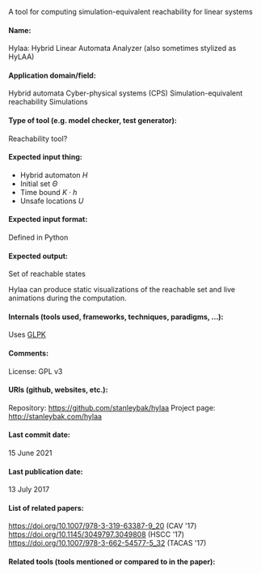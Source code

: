 A tool for computing simulation-equivalent reachability for linear systems

#### Name:
Hylaa: Hybrid Linear Automata Analyzer
(also sometimes stylized as HyLAA)

#### Application domain/field:
Hybrid automata
Cyber-physical systems (CPS)
Simulation-equivalent reachability
Simulations

#### Type of tool (e.g. model checker, test generator):
Reachability tool?

#### Expected input thing:
- Hybrid automaton $H$
- Initial set $\Theta$
- Time bound $K \cdot h$
- Unsafe locations $U$

#### Expected input format:
Defined in Python

#### Expected output:
Set of reachable states

Hylaa can produce static visualizations of the reachable set and live animations during the computation.

#### Internals (tools used, frameworks, techniques, paradigms, ...):
Uses [GLPK](Libraries/GLPK.md)

#### Comments:
License: GPL v3

#### URIs (github, websites, etc.):
Repository: https://github.com/stanleybak/hylaa
Project page: http://stanleybak.com/hylaa

#### Last commit date:
15 June 2021

#### Last publication date:
13 July 2017

#### List of related papers:
https://doi.org/10.1007/978-3-319-63387-9_20 (CAV '17)
https://doi.org/10.1145/3049797.3049808 (HSCC '17)
https://doi.org/10.1007/978-3-662-54577-5_32 (TACAS '17)

#### Related tools (tools mentioned or compared to in the paper):
